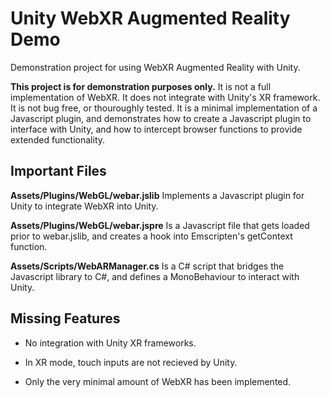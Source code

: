 # Unity WebXR Augmented Reality Demo

Demonstration project for using WebXR Augmented Reality with Unity.

**This project is for demonstration purposes only.** It is not a full implementation of WebXR. It does not integrate with Unity's XR framework. It is not bug free, or thouroughly tested. It is a minimal implementation of a Javascript plugin, and demonstrates how to create a Javascript plugin to interface with Unity, and how to intercept browser functions to provide extended functionality.

## Important Files

**Assets/Plugins/WebGL/webar.jslib**
Implements a Javascript plugin for Unity to integrate WebXR into Unity.

**Assets/Plugins/WebGL/webar.jspre**
Is a Javascript file that gets loaded prior to webar.jslib, and creates a hook into Emscripten's getContext function.

**Assets/Scripts/WebARManager.cs**
Is a C# script that bridges the Javascript library to C#, and defines a MonoBehaviour to interact with Unity.

## Missing Features

* No integration with Unity XR frameworks.

* In XR mode, touch inputs are not recieved by Unity.

* Only the very minimal amount of WebXR has been implemented.

